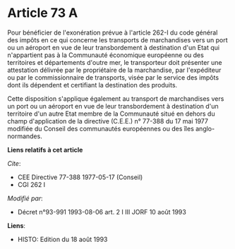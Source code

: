 # Article 73 A

Pour bénéficier de l'exonération prévue à l'article 262-I du code général des impôts en ce qui concerne les transports de
marchandises vers un port ou un aéroport en vue de leur transbordement à destination d'un Etat qui n'appartient pas à la
Communauté économique européenne ou des territoires et départements d'outre mer, le transporteur doit présenter une
attestation délivrée par le propriétaire de la marchandise, par l'expéditeur ou par le commissionnaire de transports, visée
par le service des impôts dont ils dépendent et certifiant la destination des produits.

Cette disposition s'applique également au transport de marchandises vers un port ou un aéroport en vue de leur transbordement
à destination d'un territoire d'un autre Etat membre de la Communauté situé en dehors du champ d'application de la directive
(C.E.E.) n° 77-388 du 17 mai 1977 modifiée du Conseil des communautés européennes ou des îles anglo-normandes.

**Liens relatifs à cet article**

_Cite_:

  - CEE Directive 77-388 1977-05-17 (Conseil)
  - CGI 262 I

_Modifié par_:

  - Décret n°93-991 1993-08-06 art. 2 I III JORF 10 août 1993

**Liens**:

  - HISTO: Edition du 18 août 1993
